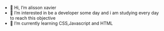 - 👋 Hi, I’m alisson xavier
- 👀 I’m interested in be a developer some day and i am studying every day to reach this objective 
- 🌱 I’m currently learning CSS,Javascript and HTML


<!---
alisson02313102/alisson02313102 is a ✨ special ✨ repository because its `README.md` (this file) appears on your GitHub profile.
You can click the Preview link to take a look at your changes.
--->
